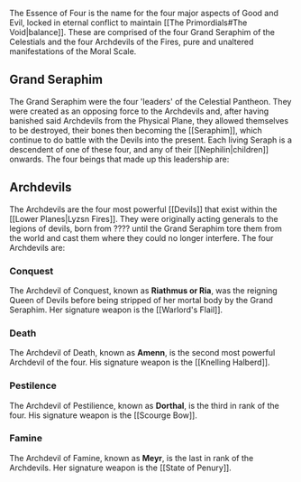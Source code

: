 The Essence of Four is the name for the four major aspects of Good and Evil, locked in eternal conflict to maintain [[The Primordials#The Void|balance]]. These are comprised of the four Grand Seraphim of the Celestials and the four Archdevils of the Fires, pure and unaltered manifestations of the Moral Scale. 

## Grand Seraphim

The Grand Seraphim were the four 'leaders' of the Celestial Pantheon. They were created as an opposing force to the Archdevils and, after having banished said Archdevils from the Physical Plane, they allowed themselves to be destroyed, their bones then becoming the [[Seraphim]], which continue to do battle with the Devils into the present. Each living Seraph is a descendent of one of these four, and any of their [[Nephilin|children]] onwards. The four beings that made up this leadership are: 


## Archdevils

The Archdevils are the four most powerful [[Devils]] that exist within the [[Lower Planes|Lyzsn Fires]]. They were originally acting generals to the legions of devils, born from ???? until the Grand Seraphim tore them from the world and cast them where they could no longer interfere. The four Archdevils are:

### Conquest

The Archdevil of Conquest, known as **Riathmus or Ria**, was the reigning Queen of Devils before being stripped of her mortal body by the Grand Seraphim. Her signature weapon is the [[Warlord's Flail]]. 

### Death

The Archdevil of Death, known as **Amenn**, is the second most powerful Archdevil of the four. His signature weapon is the [[Knelling Halberd]].

### Pestilence 

The Archdevil of Pestilience, known as **Dorthal**, is the third in rank of the four. His signature weapon is the [[Scourge Bow]]. 

### Famine 

The Archdevil of Famine, known as **Meyr**, is the last in rank of the Archdevils. Her signature weapon is the [[State of Penury]].


